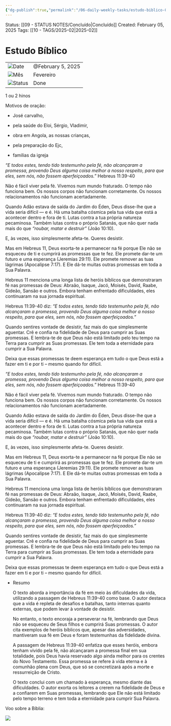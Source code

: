 ```yaml
---
{"dg-publish":true,"permalink":"/06-daily-weekly-tasks/estudo-biblico-05-02-2025/","noteIcon":"outgoing"}
---
```


Status: [[09 - STATUS NOTES/Concluído\|Concluído]]
Created: February 05, 2025
Tags: [[10 - TAGS/2025-02\|2025-02]] 

# Estudo Bíblico

|   |   |
|---|---|
|![](Dashboard/Attachments/calendar_gray%201288.svg)Date|@February 5, 2025|
|![](Dashboard/Attachments/arrow-circle-down_gray%20962.svg)Mês|Fevereiro|
|![](Dashboard/Attachments/burst_gray%2010.svg)Status|Done|

1 ou 2 hinos

Motivos de oração:

- José carvalho,

- pela saúde do Eloi, Sérgio, Vladimir,

- obra em Angola, as nossas crianças,

- pela preparação do Ejc,

- familias da igreja

_“E todos estes, tendo tido testemunho pela fé, não alcançaram a promessa, provendo Deus alguma coisa melhor a nosso respeito, para que eles, sem nós, não fossem aperfeiçoados.”_ Hebreus 11:39-40

Não é fácil viver pela fé. Vivemos num mundo fraturado. O tempo não funciona bem. Os nossos corpos não funcionam corretamente. Os nossos relacionamentos não funcionam acertadamente.

Quando Adão estava de saída do Jardim do Éden, Deus disse-lhe que a vida seria difícil — e é. Há uma batalha cósmica pela tua vida que está a acontecer dentro e fora de ti. Lutas contra a tua própria natureza pecaminosa. Também lutas contra o próprio Satanás, que não quer nada mais do que _“roubar, matar e destruir”_ (João 10:10).

E, às vezes, isso simplesmente afeta-te. Queres desistir.

Mas em Hebreus 11, Deus exorta-te a permanecer na fé porque Ele não se esqueceu de ti e cumprirá as promessas que te fez. Ele promete dar-te um futuro e uma esperança (Jeremias 29:11). Ele promete remover as tuas lágrimas (Apocalipse 7:17). E Ele dá-te muitas outras promessas em toda a Sua Palavra.

Hebreus 11 menciona uma longa lista de heróis bíblicos que demonstraram fé nas promessas de Deus: Abraão, Isaque, Jacó, Moisés, David, Raabe, Gideão, Sansão e outros. Embora tenham enfrentado dificuldades, eles continuaram na sua jornada espiritual.

Hebreus 11:39-40 diz: _“E todos estes, tendo tido testemunho pela fé, não alcançaram a promessa, provendo Deus alguma coisa melhor a nosso respeito, para que eles, sem nós, não fossem aperfeiçoados.”_

Quando sentires vontade de desistir, faz mais do que simplesmente aguentar. Crê e confia na fidelidade de Deus para cumprir as Suas promessas. E lembra-te de que Deus não está limitado pelo teu tempo na Terra para cumprir as Suas promessas. Ele tem toda a eternidade para cumprir a Sua Palavra.

Deixa que essas promessas te deem esperança em tudo o que Deus está a fazer em ti e por ti – mesmo quando for difícil.

_“E todos estes, tendo tido testemunho pela fé, não alcançaram a promessa, provendo Deus alguma coisa melhor a nosso respeito, para que eles, sem nós, não fossem aperfeiçoados.”_ Hebreus 11:39-40

Não é fácil viver pela fé. Vivemos num mundo fraturado. O tempo não funciona bem. Os nossos corpos não funcionam corretamente. Os nossos relacionamentos não funcionam acertadamente.

Quando Adão estava de saída do Jardim do Éden, Deus disse-lhe que a vida seria difícil — e é. Há uma batalha cósmica pela tua vida que está a acontecer dentro e fora de ti. Lutas contra a tua própria natureza pecaminosa. Também lutas contra o próprio Satanás, que não quer nada mais do que _“roubar, matar e destruir”_ (João 10:10).

E, às vezes, isso simplesmente afeta-te. Queres desistir.

Mas em Hebreus 11, Deus exorta-te a permanecer na fé porque Ele não se esqueceu de ti e cumprirá as promessas que te fez. Ele promete dar-te um futuro e uma esperança (Jeremias 29:11). Ele promete remover as tuas lágrimas (Apocalipse 7:17). E Ele dá-te muitas outras promessas em toda a Sua Palavra.

Hebreus 11 menciona uma longa lista de heróis bíblicos que demonstraram fé nas promessas de Deus: Abraão, Isaque, Jacó, Moisés, David, Raabe, Gideão, Sansão e outros. Embora tenham enfrentado dificuldades, eles continuaram na sua jornada espiritual.

Hebreus 11:39-40 diz: _“E todos estes, tendo tido testemunho pela fé, não alcançaram a promessa, provendo Deus alguma coisa melhor a nosso respeito, para que eles, sem nós, não fossem aperfeiçoados.”_

Quando sentires vontade de desistir, faz mais do que simplesmente aguentar. Crê e confia na fidelidade de Deus para cumprir as Suas promessas. E lembra-te de que Deus não está limitado pelo teu tempo na Terra para cumprir as Suas promessas. Ele tem toda a eternidade para cumprir a Sua Palavra.

Deixa que essas promessas te deem esperança em tudo o que Deus está a fazer em ti e por ti – mesmo quando for difícil.

- Resumo
    
    O texto aborda a importância da fé em meio às dificuldades da vida, utilizando a passagem de Hebreus 11:39-40 como base. O autor destaca que a vida é repleta de desafios e batalhas, tanto internas quanto externas, que podem levar à vontade de desistir.
    
    No entanto, o texto encoraja a perseverar na fé, lembrando que Deus não se esqueceu de Seus filhos e cumprirá Suas promessas. O autor cita exemplos de heróis bíblicos que, apesar das adversidades, mantiveram sua fé em Deus e foram testemunhas da fidelidade divina.
    
    A passagem de Hebreus 11:39-40 enfatiza que esses heróis, embora tenham vivido pela fé, não alcançaram a promessa final em sua totalidade, pois Deus havia reservado algo ainda melhor para os crentes do Novo Testamento. Essa promessa se refere à vida eterna e à comunhão plena com Deus, que só se concretizará após a morte e ressurreição de Cristo.
    
    O texto conclui com um chamado à esperança, mesmo diante das dificuldades. O autor exorta os leitores a crerem na fidelidade de Deus e a confiarem em Suas promessas, lembrando que Ele não está limitado pelo tempo terreno e tem toda a eternidade para cumprir Sua Palavra.
    

Voo sobre a Bíblia:  

[![](Dashboard/Attachments/image.png)](Estudo%20B%C3%ADblico/image.png)